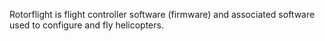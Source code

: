 Rotorflight is flight controller software (firmware) and associated software used to configure and fly helicopters.
